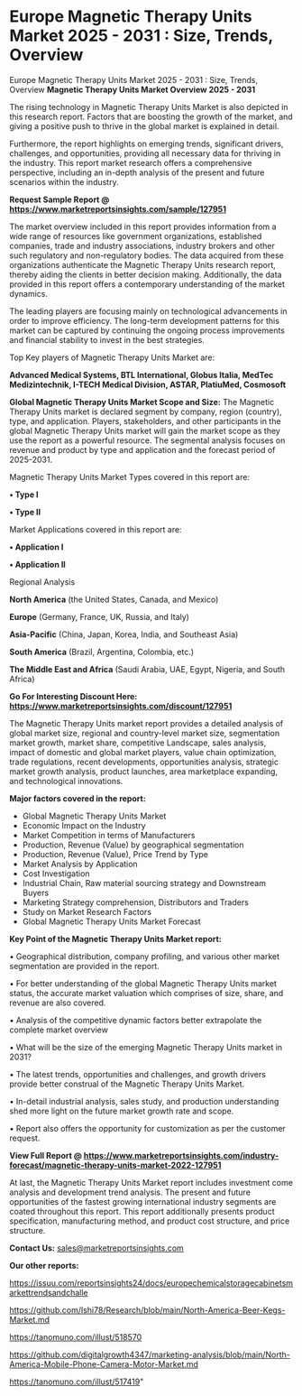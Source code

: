 # Europe Magnetic Therapy Units Market 2025 - 2031 : Size, Trends, Overview
Europe Magnetic Therapy Units Market 2025 - 2031 : Size, Trends, Overview
<Strong> Magnetic Therapy Units Market Overview 2025 - 2031</strong>

The rising technology in Magnetic Therapy Units Market is also depicted in this research report. Factors that are boosting the growth of the market, and giving a positive push to thrive in the global market is explained in detail.

Furthermore, the report highlights on emerging trends, significant drivers, challenges, and opportunities, providing all necessary data for thriving in the industry. This report market research offers a comprehensive perspective, including an in-depth analysis of the present and future scenarios within the industry.

<strong>Request Sample Report @ <a href=https://www.marketreportsinsights.com/sample/127951>https://www.marketreportsinsights.com/sample/127951</a></strong>

The market overview included in this report provides information from a wide range of resources like government organizations, established companies, trade and industry associations, industry brokers and other such regulatory and non-regulatory bodies. The data acquired from these organizations authenticate the Magnetic Therapy Units research report, thereby aiding the clients in better decision making. Additionally, the data provided in this report offers a contemporary understanding of the market dynamics.

The leading players are focusing mainly on technological advancements in order to improve efficiency. The long-term development patterns for this market can be captured by continuing the ongoing process improvements and financial stability to invest in the best strategies.

Top Key players of Magnetic Therapy Units Market are:

<strong>Advanced Medical Systems, BTL International, Globus Italia, MedTec Medizintechnik, I-TECH Medical Division, ASTAR, PlatiuMed, Cosmosoft</strong>

<strong><b>Global Magnetic Therapy Units Market Scope and Size:</b></strong>
The Magnetic Therapy Units market is declared segment by company, region (country), type, and application. Players, stakeholders, and other participants in the global Magnetic Therapy Units market will gain the market scope as they use the report as a powerful resource. The segmental analysis focuses on revenue and product by type and application and the forecast period of 2025-2031.

Magnetic Therapy Units Market Types covered in this report are:

<strong>• Type I

• Type II</strong>

Market Applications covered in this report are:

<strong>• Application I

• Application II</strong> 

Regional Analysis

<strong>North America</strong> (the United States, Canada, and Mexico)

<strong>Europe</strong> (Germany, France, UK, Russia, and Italy)

<strong>Asia-Pacific</strong> (China, Japan, Korea, India, and Southeast Asia)

<strong>South America</strong> (Brazil, Argentina, Colombia, etc.)

<strong>The Middle East and Africa</strong> (Saudi Arabia, UAE, Egypt, Nigeria, and South Africa)

<strong>Go For Interesting Discount Here: <a href=https://www.marketreportsinsights.com/discount/127951>https://www.marketreportsinsights.com/discount/127951</a></strong>

The Magnetic Therapy Units market report provides a detailed analysis of global market size, regional and country-level market size, segmentation market growth, market share, competitive Landscape, sales analysis, impact of domestic and global market players, value chain optimization, trade regulations, recent developments, opportunities analysis, strategic market growth analysis, product launches, area marketplace expanding, and technological innovations.

<strong><b>Major factors covered in the report:</b></strong>
<ul>
  <li>Global Magnetic Therapy Units Market </li>
  <li>Economic Impact on the Industry</li>
  <li>Market Competition in terms of Manufacturers</li>
  <li>Production, Revenue (Value) by geographical segmentation</li>
  <li>Production, Revenue (Value), Price Trend by Type</li>
  <li>Market Analysis by Application</li>
  <li>Cost Investigation</li>
  <li>Industrial Chain, Raw material sourcing strategy and Downstream Buyers</li>
  <li>Marketing Strategy comprehension, Distributors and Traders</li>
  <li>Study on Market Research Factors</li>
  <li>Global Magnetic Therapy Units Market Forecast</li>
</ul>

<strong><b>Key Point of the Magnetic Therapy Units Market report:</b></strong>

• Geographical distribution, company profiling, and various other market segmentation are provided in the report.

• For better understanding of the global Magnetic Therapy Units market status, the accurate market valuation which comprises of size, share, and revenue are also covered.

• Analysis of the competitive dynamic factors better extrapolate the complete market overview

• What will be the size of the emerging Magnetic Therapy Units market in 2031?

• The latest trends, opportunities and challenges, and growth drivers provide better construal of the Magnetic Therapy Units Market.

• In-detail industrial analysis, sales study, and production understanding shed more light on the future market growth rate and scope.

• Report also offers the opportunity for customization as per the customer request.

<strong><b>View Full Report @ <a href=https://www.marketreportsinsights.com/industry-forecast/magnetic-therapy-units-market-2022-127951>https://www.marketreportsinsights.com/industry-forecast/magnetic-therapy-units-market-2022-127951</a></b></strong>


At last, the Magnetic Therapy Units Market report includes investment come analysis and development trend analysis. The present and future opportunities of the fastest growing international industry segments are coated throughout this report. This report additionally presents product specification, manufacturing method, and product cost structure, and price structure.

<strong>Contact Us:</strong>
sales@marketreportsinsights.com

<strong>Our other reports:</strong>

<a href=https://issuu.com/reportsinsights24/docs/europechemicalstoragecabinetsmarkettrendsandchalle>https://issuu.com/reportsinsights24/docs/europechemicalstoragecabinetsmarkettrendsandchalle</a>

<a href=https://github.com/Ishi78/Research/blob/main/North-America-Beer-Kegs-Market.md>https://github.com/Ishi78/Research/blob/main/North-America-Beer-Kegs-Market.md</a>

<a href=https://tanomuno.com/illust/518570>https://tanomuno.com/illust/518570</a>

<a href=https://github.com/digitalgrowth4347/marketing-analysis/blob/main/North-America-Mobile-Phone-Camera-Motor-Market.md>https://github.com/digitalgrowth4347/marketing-analysis/blob/main/North-America-Mobile-Phone-Camera-Motor-Market.md</a>

<a href=https://tanomuno.com/illust/517419>https://tanomuno.com/illust/517419</a>"
